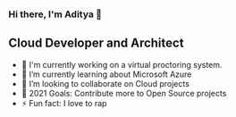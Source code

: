 ### Hi there, I'm Aditya 👋

## Cloud Developer and Architect

- 🔭 I'm currently working on a virtual proctoring system.
- 🌱 I’m currently learning about Microsoft Azure
- 👯 I’m looking to collaborate on Cloud projects
- 🥅 2021 Goals: Contribute more to Open Source projects
- ⚡ Fun fact: I love to rap
